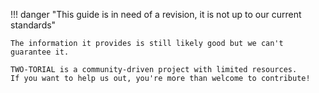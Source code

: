 !!! danger "This guide is in need of a revision, it is not up to our current standards"

    The information it provides is still likely good but we can't guarantee it.  
    
    TWO-TORIAL is a community-driven project with limited resources.  
    If you want to help us out, you're more than welcome to contribute!